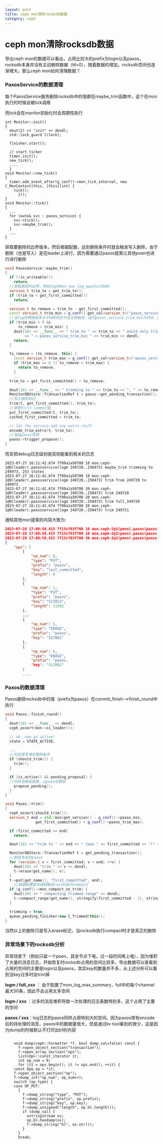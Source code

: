 ```yaml
---
layout: post
title: ceph mon清除rocksdb数据
category: ceph
---
```


# ceph mon清除rocksdb数据

导出ceph mon的数据可以看出，占用比较大的prefix为logm以及paxos，rocksdb本身并没有主动删除数据（ttl=0），随着数据的增加，rocksdb空间也逐渐增大，那么ceph mon如何清理数据？

### PaxosService的数据清理

每个PaxosService服务删除rocksdb中的值都在maybe_trim函数中，这个在mon执行的时候会被tick调用

而tick会在monitor初始化时会周期性执行

```
int Monitor::init()
{
  dout(2) << "init" << dendl;
  std::lock_guard l(lock);

  finisher.start();

  // start ticker
  timer.init();
  new_tick();
  ....
  }
void Monitor::new_tick()
{
  timer.add_event_after(g_conf()->mon_tick_interval, new C_MonContext(this, [this](int) {
	tick();
      }));
}
void Monitor::tick()
{
  ...
  for (auto& svc : paxos_service) {
    svc->tick();
    svc->maybe_trim();
  }
  ...
}
```

获取要删除的边界版本，然后根据配置，达到删除条件时就会触发写入删除，由于删除（也是写入）是在leader上进行，因为需要通过paxos提案让其他poen也进行进行删除

```c++
void PaxosService::maybe_trim()
{
  if (!is_writeable())
    return;
  //获取删除的边界，例如log的mon_max_log_epochs为500
  version_t trim_to = get_trim_to();
  if (trim_to < get_first_committed())
    return;

  version_t to_remove = trim_to - get_first_committed();
  const version_t trim_min = g_conf().get_val<version_t>("paxos_service_trim_min");
  //当log的跨度版本大于500时还不会立即触发，因为paxos_service_trim_min为250，因此大于750时才会触发
  if (trim_min > 0 &&
      to_remove < trim_min) {
    dout(10) << __func__ << " trim_to " << trim_to << " would only trim " << to_remove
	     << " < paxos_service_trim_min " << trim_min << dendl;
    return;
  }

  to_remove = [to_remove, this] {
    const version_t trim_max = g_conf().get_val<version_t>("paxos_service_trim_max");
    if (trim_max == 0 || to_remove < trim_max) {
      return to_remove;
    }
    ...
  trim_to = get_first_committed() + to_remove;

  dout(10) << __func__ << " trimming to " << trim_to << ", " << to_remove << " states" << dendl;
  MonitorDBStore::TransactionRef t = paxos->get_pending_transaction();
  //写入删除标记
  trim(t, get_first_committed(), trim_to);
  //更新first commit值
  put_first_committed(t, trim_to);
  cached_first_committed = trim_to;

  // let the service add any extra stuff
  encode_trim_extra(t, trim_to);
  //发起paxos协商
  paxos->trigger_propose();
}
```

而言把debug日志级别提高则能看到相关的日志

```
2023-07-27 16:11:42.674 7f09a1a50700 10 mon.ceph-1@0(leader).paxosservice(logm 249720..250473) maybe_trim trimming to 249973, 253 states
2023-07-27 16:11:42.674 7f09a1a50700 10 mon.ceph-1@0(leader).paxosservice(logm 249720..250473) trim from 249720 to 249973
2023-07-27 16:11:42.674 7f09a1a50700 20 mon.ceph-1@0(leader).paxosservice(logm 249720..250473) trim 249720
2023-07-27 16:11:42.674 7f09a1a50700 20 mon.ceph-1@0(leader).paxosservice(logm 249720..250473) trim full_249720
2023-07-27 16:11:42.674 7f09a1a50700 20 mon.ceph-1@0(leader).paxosservice(logm 249720..250473) trim 249721
```

通知其他mon提案的内容大致为:

```json
2023-07-28 17:00:58.415 7f13cf83f700 10 mon.ceph-2@1(peon).paxos(paxos updating c 517061..517812) handle_commit on 517813
2023-07-28 17:00:58.415 7f13cf83f700 10 mon.ceph-2@1(peon).paxos(paxos updating c 517061..517813) store_state [517813..517813]
2023-07-28 17:00:58.415 7f13cf83f700 30 mon.ceph-2@1(peon).paxos(paxos updating c 517061..517813) store_state transaction dump:
{
    "ops": [
        {
            "op_num": 0,
            "type": "PUT",
            "prefix": "paxos",
            "key": "last_committed",
            "length": 8
        },
        {
            "op_num": 1,
            "type": "PUT",
            "prefix": "paxos",
            "key": "517813",
            "length": 11392
        },
        ...
        {
            "op_num": 5,
            "type": "ERASE",
            "prefix": "paxos",
            "key": "517061"
        },
        {
            "op_num": 6,
            "type": "ERASE",
            "prefix": "paxos,
            "key": "517062"
        }
        ....
```

### Paxos的数据清理

Paxos删除rocksdb中的值（prefix为paxos）在commit_finish-->finish_round中执行

```c++
void Paxos::finish_round()
{
  dout(10) << __func__ << dendl;
  ceph_assert(mon->is_leader());

  // ok, now go active!
  state = STATE_ACTIVE;

  ...
  //判定是否满足删除条件
  if (should_trim()) {
    trim();
  }

  if (is_active() && pending_proposal) {
  //同样会触发提案，让poen也删除
    propose_pending();
  }
}

void Paxos::trim()
{
  ceph_assert(should_trim());
  version_t end = std::min(get_version() - g_conf()->paxos_min,
		      get_first_committed() + g_conf()->paxos_trim_max);

  if (first_committed >= end)
    return;

  dout(10) << "trim to " << end << " (was " << first_committed << ")" << dendl;

  MonitorDBStore::TransactionRef t = get_pending_transaction();
  //删除多余的paxos
  for (version_t v = first_committed; v < end; ++v) {
    dout(10) << "trim " << v << dendl;
    t->erase(get_name(), v);
  }
  t->put(get_name(), "first_committed", end);
    //根据配置是否强制触发rocskdb的compact
  if (g_conf()->mon_compact_on_trim) {
    dout(10) << " compacting trimmed range" << dendl;
    t->compact_range(get_name(), stringify(first_committed - 1), stringify(end));
  }

  trimming = true;
  queue_pending_finisher(new C_Trimmed(this));
}
```

当然以上的删除只是写入erase标记，当rocksdb执行compact时才是真正的删除

### 异常场景下的rocksdb分析

异常场景下（例如只留一个poen，其余节点下电，过一段时间再上电），因为堆积了大量的消息日志，开始恢复时rocksdb占用的空间比较多，导出数据可以查看到占用的空间的主要是logm以及paxos，其实key的数量并不多，从上述分析可以看到当key过多时会trim掉

**logm / full_xxx** ： 由于配置了mon_log_max_summary，full中的每个channel最大50条，因此不会占用太多空间

**logm / xxx** ：过多的消息堆积导致一次处理的日志条数特别多，这个占用了主要的空间

**paxos / xxx**：log日志的paxos同样占用特别大的空间，因为paxos带有encode后的待处理的消息，paxos中的数据量很大，但是通过kv tool看到的很少，这是因为dump的时候默认不打印出bf的内容

```

    void dump(ceph::Formatter *f, bool dump_val=false) const {
      f->open_object_section("transaction");
      f->open_array_section("ops");
      list<Op>::const_iterator it;
      int op_num = 0;
      for (it = ops.begin(); it != ops.end(); ++it) {
	const Op& op = *it;
	f->open_object_section("op");
	f->dump_int("op_num", op_num++);
	switch (op.type) {
	case OP_PUT:
	  {
	    f->dump_string("type", "PUT");
	    f->dump_string("prefix", op.prefix);
	    f->dump_string("key", op.key);
	    f->dump_unsigned("length", op.bl.length());
	    if (dump_val) {
	      ostringstream os;
	      op.bl.hexdump(os);
	      f->dump_string("bl", os.str());
	    }
	  }
	  break;
```






